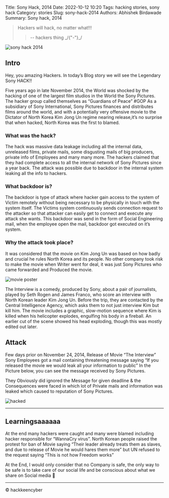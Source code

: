 Title: Sony Hack, 2014
Date: 2022-10-12 10:20
Tags: hacking stories, sony hack
Category: stories
Slug: sony-hack-2014
Authors: Abhishek Birdawade
Summary: Sony hack, 2014

> Hackers will hack, no matter what!!!
>>  -- hackers thing \_/{"-"}\_/

![sony hack 2014](../images/image-7.png)
## Intro

Hey, you amazing Hackers. In today’s Blog story we will see the Legendary Sony HACK!!

Five years ago in late November 2014, the World was shocked by the hacking of one of the largest film studios in the World the Sony Pictures. The hacker group called themselves as “Guardians of Peace” #GOP
As a subsidiary of Sony International, Sony Pictures finances and distributes films around the world, and with a potentially very offensive movie to the Dictator of North Korea Kim Jong Un regime nearing release,it’s no surprise that when hacked, North Korea was the first to blamed.

### What was the hack?

The hack was massive data leakage including all the internal data, unreleased films, private mails, some disgusting mails of big producers, private info of Employees and many many more.
The hackers claimed that they had complete access to all the internal network of Sony Pictures since a year back. The attack was possible due to backdoor in the internal system leaking all the info to hackers.

### What backdoor is?

The backdoor is type of attack where hacker gain access to the system of Victim remotely without being necessary to be physically in touch with the system itself.
The Victims system continuously sends connection request to the attacker so that attacker can easily get to connect and execute any attack she wants.
This backdoor was send in the form of Social Engineering mail, when the employee open the mail, backdoor got executed on it’s system.

### Why the attack took place?

It was considered that the movie on Kim Jong Un was based on how badly and crucial he rules North Korea and its people. No other company took risk to make the movie when Writer went for deal, it was just Sony Pictures who came forwarded and Produced the movie.

![movie poster](../images/interview_foreign.webp)

The Interview is a comedy, produced by Sony, about a pair of journalists, played by Seth Rogen and James Franco, who score an interview with North Korean leader Kim Jong Un. Before the trip, they are contacted by the Central Intelligence Agency, which asks them to not just interview Kim but kill him. The movie includes a graphic, slow-motion sequence where Kim is killed when his helicopter explodes, engulfing his body in a fireball. An earlier cut of the scene showed his head exploding, though this was mostly edited out later.

## Attack

Few days prior on November 24, 2014, Release of Movie “The Interview” Sony Employees got a mail containing threatening message saying “If you released the movie we would leak all your information to public”
In the Picture below, you can see the message received by Sony Pictures.

They Obviously did ignored the Message for given deadline & the Consequences were faced in which lot of Private mails and information was leaked which caused to reputation of Sony Pictures.

![hacked](../images/sony-gop-hack-screen.jpg)

---

## Learningsaaaaaa

At the end many hackers were caught and many were blamed including hacker responsible for “WannaCry virus”.
North Korean people raised the protest for ban of Movie saying “Their leader already treats them as slaves, and due to release of Movie he would hares them more” but UN refused to the request saying “This is not how Freedom works”

At the End, I would only consider that no Company is safe, the only way to be safe is to take care of our social life and be conscious about what we share on Social media 🙂

---

&copy; hackkeencyber